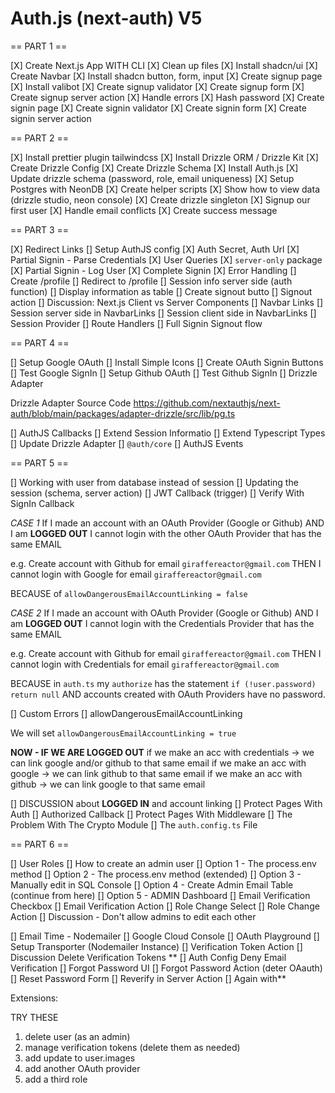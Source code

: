 # Auth.js (next-auth) V5

== PART 1 ==

[X] Create Next.js App WITH CLI
[X] Clean up files
[X] Install shadcn/ui
[X] Create Navbar
[X] Install shadcn button, form, input
[X] Create signup page
[X] Install valibot
[X] Create signup validator
[X] Create signup form
[X] Create signup server action
[X] Handle errors
[X] Hash password
[X] Create signin page
[X] Create signin validator
[X] Create signin form
[X] Create signin server action

== PART 2 ==

[X] Install prettier plugin tailwindcss
[X] Install Drizzle ORM / Drizzle Kit
[X] Create Drizzle Config
[X] Create Drizzle Schema
[X] Install Auth.js
[X] Update drizzle schema (password, role, email uniqueness)
[X] Setup Postgres with NeonDB
[X] Create helper scripts
[X] Show how to view data (drizzle studio, neon console)
[X] Create drizzle singleton
[X] Signup our first user
[X] Handle email conflicts
[X] Create success message

== PART 3 ==

[X] Redirect Links
[] Setup AuthJS config
[X] Auth Secret, Auth Url
[X] Partial Signin - Parse Credentials
[X] User Queries
[X] `server-only` package
[X] Partial Signin - Log User
[X] Complete Signin
[X] Error Handling
[] Create /profile
[] Redirect to /profile
[] Session info server side (auth function)
[] Display information as table
[] Create signout butto
[] Signout action
[] Discussion: Next.js Client vs Server Components
[] Navbar Links
[] Session server side in NavbarLinks
[] Session client side in NavbarLinks
[] Session Provider
[] Route Handlers
[] Full Signin Signout flow

== PART 4 ==

[] Setup Google OAuth
[] Install Simple Icons
[] Create OAuth Signin Buttons
[] Test Google SignIn
[] Setup Github OAuth
[] Test Github SignIn
[] Drizzle Adapter

Drizzle Adapter Source Code
<https://github.com/nextauthjs/next-auth/blob/main/packages/adapter-drizzle/src/lib/pg.ts>

[] AuthJS Callbacks
[] Extend Session Informatio
[] Extend Typescript Types
[] Update Drizzle Adapter
[] `@auth/core`
[] AuthJS Events

== PART 5 ==

[] Working with user from database instead of session
[] Updating the session (schema, server action)
[] JWT Callback (trigger)
[] Verify With SignIn Callback

_CASE 1_
If I made an account with an OAuth Provider (Google or Github)
AND I am **LOGGED OUT**
I cannot login with the other OAuth Provider that has the same EMAIL

e.g. Create account with Github for email `giraffereactor@gmail.com`
THEN I cannot login with Google for email `giraffereactor@gmail.com`

BECAUSE of `allowDangerousEmailAccountLinking = false`

_CASE 2_
If I made an account with OAuth Provider (Google or Github)
AND I am **LOGGED OUT**
I cannot login with the Credentials Provider that has the same EMAIL

e.g. Create account with Github for email `giraffereactor@gmail.com`
THEN I cannot login with Credentials for email `giraffereactor@gmail.com`

BECAUSE in `auth.ts` my `authorize` has the statement `if (!user.password) return null`
AND accounts created with OAuth Providers have no password.

[] Custom Errors
[] allowDangerousEmailAccountLinking

We will set `allowDangerousEmailAccountLinking = true`

**NOW - IF WE ARE LOGGED OUT**
if we make an acc with credentials -> we can link google and/or github to that same email
if we make an acc with google -> we can link github to that same email
if we make an acc with github -> we can link google to that same email

[] DISCUSSION about **LOGGED IN** and account linking
[] Protect Pages With Auth
[] Authorized Callback
[] Protect Pages With Middleware
[] The Problem With The Crypto Module
[] The `auth.config.ts` File

== PART 6 ==

[] User Roles
[] How to create an admin user
[] Option 1 - The process.env method
[] Option 2 - The process.env method (extended)
[] Option 3 - Manually edit in SQL Console
[] Option 4 - Create Admin Email Table
(continue from here)
[] Option 5 - ADMIN Dashboard
[] Email Verification Checkbox
[] Email Verification Action
[] Role Change Select
[] Role Change Action
[] Discussion - Don't allow admins to edit each other

[] Email Time - Nodemailer
[] Google Cloud Console
[] OAuth Playground
[] Setup Transporter (Nodemailer Instance)
[] Verification Token Action
[] Discussion Delete Verification Tokens **
[] Auth Config Deny Email Verification
[] Forgot Password UI
[] Forgot Password Action (deter OAauth)
[] Reset Password Form
[] Reverify in Server Action
[] Again with**

Extensions:

TRY THESE

1. delete user (as an admin)
2. manage verification tokens (delete them as needed)
3. add update to user.images
4. add another OAuth provider
5. add a third role
